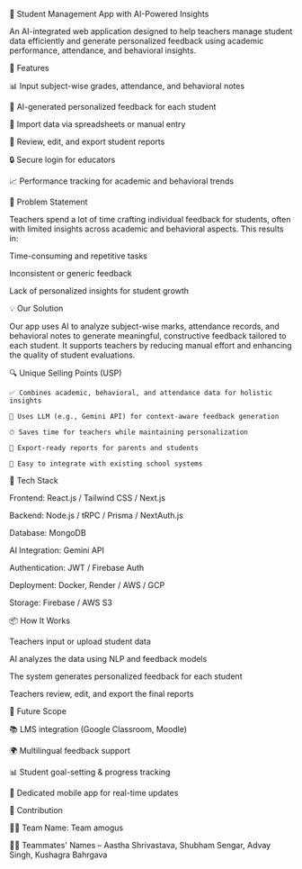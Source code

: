 🧠 Student Management App with AI-Powered Insights

An AI-integrated web application designed to help teachers manage student data efficiently and generate personalized feedback using academic performance, attendance, and behavioral insights.

🚀 Features

  📊 Input subject-wise grades, attendance, and behavioral notes

  🤖 AI-generated personalized feedback for each student

  📁 Import data via spreadsheets or manual entry

  📝 Review, edit, and export student reports

  🔒 Secure login for educators

  📈 Performance tracking for academic and behavioral trends

🎯 Problem Statement

  Teachers spend a lot of time crafting individual feedback for students, often with limited insights across academic and behavioral aspects. This results in:

  Time-consuming and repetitive tasks

  Inconsistent or generic feedback

  Lack of personalized insights for student growth

💡 Our Solution

  Our app uses AI to analyze subject-wise marks, attendance records, and behavioral notes to generate meaningful, constructive feedback tailored to each student. It supports teachers by reducing manual effort and enhancing the quality of student evaluations.

🔍 Unique Selling Points (USP)

    ✅ Combines academic, behavioral, and attendance data for holistic insights

    🧠 Uses LLM (e.g., Gemini API) for context-aware feedback generation

    ⏱ Saves time for teachers while maintaining personalization

    🧾 Export-ready reports for parents and students

    🧩 Easy to integrate with existing school systems

🧰 Tech Stack

  Frontend: React.js / Tailwind CSS / Next.js

  Backend: Node.js / tRPC / Prisma / NextAuth.js

  Database: MongoDB

  AI Integration: Gemini API

  Authentication: JWT / Firebase Auth

  Deployment: Docker, Render / AWS / GCP

  Storage: Firebase / AWS S3

📦 How It Works

  Teachers input or upload student data

  AI analyzes the data using NLP and feedback models

  The system generates personalized feedback for each student

  Teachers review, edit, and export the final reports

🔮 Future Scope

  📚 LMS integration (Google Classroom, Moodle)

  🌍 Multilingual feedback support

  📊 Student goal-setting & progress tracking

  📱 Dedicated mobile app for real-time updates

🤝 Contribution

  👩‍💻 Team Name: Team amogus 
  
  👨‍💻 Teammates' Names – Aastha Shrivastava, Shubham Sengar, Advay Singh, Kushagra Bahrgava

